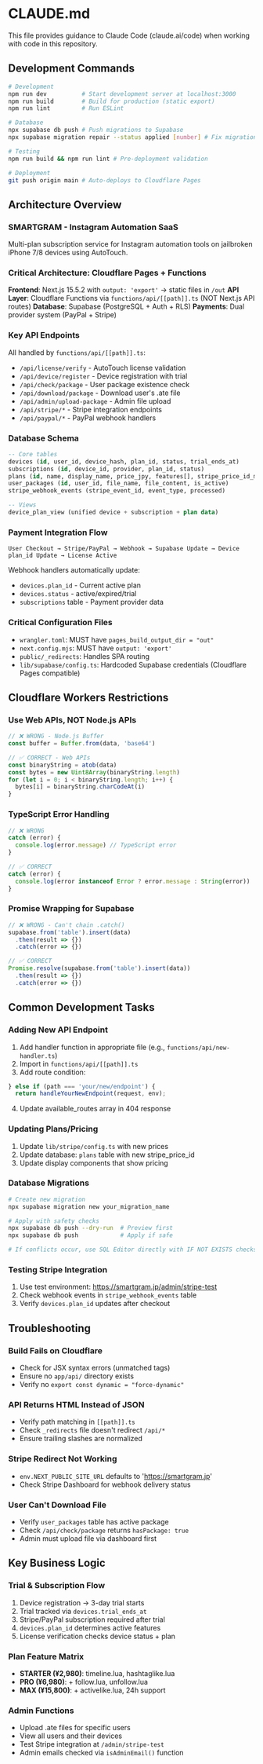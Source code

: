 # CLAUDE.md

This file provides guidance to Claude Code (claude.ai/code) when working with code in this repository.

## Development Commands

```bash
# Development
npm run dev          # Start development server at localhost:3000
npm run build        # Build for production (static export)
npm run lint         # Run ESLint

# Database
npx supabase db push # Push migrations to Supabase
npx supabase migration repair --status applied [number] # Fix migration conflicts

# Testing
npm run build && npm run lint # Pre-deployment validation

# Deployment
git push origin main # Auto-deploys to Cloudflare Pages
```

## Architecture Overview

### SMARTGRAM - Instagram Automation SaaS

Multi-plan subscription service for Instagram automation tools on jailbroken iPhone 7/8 devices using AutoTouch.

### Critical Architecture: Cloudflare Pages + Functions

**Frontend**: Next.js 15.5.2 with `output: 'export'` → static files in `/out`
**API Layer**: Cloudflare Functions via `functions/api/[[path]].ts` (NOT Next.js API routes)
**Database**: Supabase (PostgreSQL + Auth + RLS)
**Payments**: Dual provider system (PayPal + Stripe)

### Key API Endpoints

All handled by `functions/api/[[path]].ts`:
- `/api/license/verify` - AutoTouch license validation
- `/api/device/register` - Device registration with trial
- `/api/check/package` - User package existence check
- `/api/download/package` - Download user's .ate file
- `/api/admin/upload-package` - Admin file upload
- `/api/stripe/*` - Stripe integration endpoints
- `/api/paypal/*` - PayPal webhook handlers

### Database Schema

```sql
-- Core tables
devices (id, user_id, device_hash, plan_id, status, trial_ends_at)
subscriptions (id, device_id, provider, plan_id, status)
plans (id, name, display_name, price_jpy, features[], stripe_price_id_monthly)
user_packages (id, user_id, file_name, file_content, is_active)
stripe_webhook_events (stripe_event_id, event_type, processed)

-- Views
device_plan_view (unified device + subscription + plan data)
```

### Payment Integration Flow

```
User Checkout → Stripe/PayPal → Webhook → Supabase Update → Device plan_id Update → License Active
```

Webhook handlers automatically update:
- `devices.plan_id` - Current active plan
- `devices.status` - active/expired/trial
- `subscriptions` table - Payment provider data

### Critical Configuration Files

- `wrangler.toml`: MUST have `pages_build_output_dir = "out"`
- `next.config.mjs`: MUST have `output: 'export'`
- `public/_redirects`: Handles SPA routing
- `lib/supabase/config.ts`: Hardcoded Supabase credentials (Cloudflare Pages compatible)

## Cloudflare Workers Restrictions

### Use Web APIs, NOT Node.js APIs

```typescript
// ❌ WRONG - Node.js Buffer
const buffer = Buffer.from(data, 'base64')

// ✅ CORRECT - Web APIs
const binaryString = atob(data)
const bytes = new Uint8Array(binaryString.length)
for (let i = 0; i < binaryString.length; i++) {
  bytes[i] = binaryString.charCodeAt(i)
}
```

### TypeScript Error Handling

```typescript
// ❌ WRONG
catch (error) {
  console.log(error.message) // TypeScript error
}

// ✅ CORRECT
catch (error) {
  console.log(error instanceof Error ? error.message : String(error))
}
```

### Promise Wrapping for Supabase

```typescript
// ❌ WRONG - Can't chain .catch()
supabase.from('table').insert(data)
  .then(result => {})
  .catch(error => {})

// ✅ CORRECT
Promise.resolve(supabase.from('table').insert(data))
  .then(result => {})
  .catch(error => {})
```

## Common Development Tasks

### Adding New API Endpoint

1. Add handler function in appropriate file (e.g., `functions/api/new-handler.ts`)
2. Import in `functions/api/[[path]].ts`
3. Add route condition:
```typescript
} else if (path === 'your/new/endpoint') {
  return handleYourNewEndpoint(request, env);
```
4. Update available_routes array in 404 response

### Updating Plans/Pricing

1. Update `lib/stripe/config.ts` with new prices
2. Update database: `plans` table with new stripe_price_id
3. Update display components that show pricing

### Database Migrations

```bash
# Create new migration
npx supabase migration new your_migration_name

# Apply with safety checks
npx supabase db push --dry-run  # Preview first
npx supabase db push            # Apply if safe

# If conflicts occur, use SQL Editor directly with IF NOT EXISTS checks
```

### Testing Stripe Integration

1. Use test environment: https://smartgram.jp/admin/stripe-test
2. Check webhook events in `stripe_webhook_events` table
3. Verify `devices.plan_id` updates after checkout

## Troubleshooting

### Build Fails on Cloudflare
- Check for JSX syntax errors (unmatched tags)
- Ensure no `app/api/` directory exists
- Verify no `export const dynamic = "force-dynamic"`

### API Returns HTML Instead of JSON
- Verify path matching in `[[path]].ts`
- Check `_redirects` file doesn't redirect `/api/*`
- Ensure trailing slashes are normalized

### Stripe Redirect Not Working
- `env.NEXT_PUBLIC_SITE_URL` defaults to 'https://smartgram.jp'
- Check Stripe Dashboard for webhook delivery status

### User Can't Download File
- Verify `user_packages` table has active package
- Check `/api/check/package` returns `hasPackage: true`
- Admin must upload file via dashboard first

## Key Business Logic

### Trial & Subscription Flow
1. Device registration → 3-day trial starts
2. Trial tracked via `devices.trial_ends_at`
3. Stripe/PayPal subscription required after trial
4. `devices.plan_id` determines active features
5. License verification checks device status + plan

### Plan Feature Matrix
- **STARTER (¥2,980)**: timeline.lua, hashtaglike.lua
- **PRO (¥6,980)**: + follow.lua, unfollow.lua
- **MAX (¥15,800)**: + activelike.lua, 24h support

### Admin Functions
- Upload .ate files for specific users
- View all users and their devices
- Test Stripe integration at `/admin/stripe-test`
- Admin emails checked via `isAdminEmail()` function